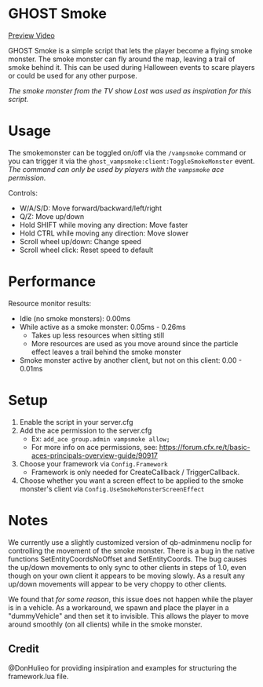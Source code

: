 # GHOST Smoke

[Preview Video]()

GHOST Smoke is a simple script that lets the player become a flying smoke monster. The smoke monster can fly around the map, leaving a trail of smoke behind it. This can be used during Halloween events to scare players or could be used for any other purpose.

_The smoke monster from the TV show Lost was used as inspiration for this script._ 

# Usage

The smokemonster can be toggled on/off via the `/vampsmoke` command or you can trigger it via the `ghost_vampsmoke:client:ToggleSmokeMonster` event. _The command can only be used by players with the `vampsmoke` ace permission._

Controls:
- W/A/S/D: Move forward/backward/left/right
- Q/Z: Move up/down
- Hold SHIFT while moving any direction: Move faster
- Hold CTRL while moving any direction: Move slower
- Scroll wheel up/down: Change speed
- Scroll wheel click: Reset speed to default

# Performance

Resource monitor results:
- Idle (no smoke monsters): 0.00ms
- While active as a smoke monster: 0.05ms - 0.26ms 
    - Takes up less resources when sitting still
    - More resources are used as you move around since the particle effect leaves a trail behind the smoke monster
- Smoke monster active by another client, but not on this client: 0.00 - 0.01ms

# Setup
1. Enable the script in your server.cfg
2. Add the ace permission to the server.cfg
   - Ex: `add_ace group.admin vampsmoke allow;`
   - For more info on ace permissions, see: https://forum.cfx.re/t/basic-aces-principals-overview-guide/90917
3. Choose your framework via `Config.Framework`
    - Framework is only needed for CreateCallback / TriggerCallback.
4. Choose whether you want a screen effect to be applied to the smoke monster's client via `Config.UseSmokeMonsterScreenEffect`

# Notes
We currently use a slightly customized version of qb-adminmenu noclip for controlling the movement of the smoke monster. There is a bug in the native functions SetEntityCoordsNoOffset and SetEntityCoords. The bug causes the up/down movements to only sync to other clients in steps of 1.0, even though on your own client it appears to be moving slowly. As a result any up/down movements will appear to be very choppy to other clients.

We found that _for some reason_, this issue does not happen while the player is in a vehicle. As a workaround, we spawn and place the player in a "dummyVehicle" and then set it to invisible. This allows the player to move around smoothly (on all clients) while in the smoke monster.

## Credit
@DonHulieo for providing insipiration and examples for structuring the framework.lua file.
